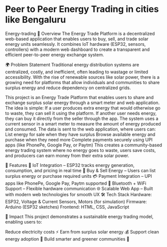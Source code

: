 # Peer to Peer Energy Trading in cities like Bengaluru
 
Energy-trading
📌 Overview
The Energy Trade Platform is a decentralized web-based application that enables users to buy, sell, and trade solar energy units seamlessly.
It combines IoT hardware (ESP32, sensors, controllers) with a modern web dashboard to create a transparent and efficient peer-to-peer energy exchange system.

🌍 Problem Statement
Traditional energy distribution systems are centralized, costly, and inefficient, often leading to wastage or limited accessibility.
With the rise of renewable sources like solar power, there is a growing need for platforms that allow individuals and communities to share surplus energy and reduce dependency on centralized grids.

This project is an Energy Trade Platform that enables users to share and exchange surplus solar energy through a smart meter and web application. The idea is simple: If a user produces extra energy that would otherwise go to waste, they can sell it using the platform. If another user needs energy, they can buy it directly from the seller through the app. The system uses a current sensor in a smart meter to measure the amount of energy produced and consumed. The data is sent to the web application, where users can: List energy for sale when they have surplus Browse available energy and purchase when they need more Complete payments securely using UPI apps (like PhonePe, Google Pay, or Paytm) This creates a community-based energy trading system where no energy goes to waste, users save costs, and producers can earn money from their extra solar power.


🚀 Features
🔌 IoT Integration – ESP32 tracks energy generation, consumption, and pricing in real time
💱 Buy & Sell Energy – Users can list surplus energy or purchase required units
💳 Payment Integration – UPI apps like PhonePe, Google Pay, Paytm supported
📡 Bluetooth + WiFi Support – Flexible hardware communication
🌐 Scalable Web App – Built with modern web technologies for smooth UX
🛠 Tech Stack
Hardware: ESP32, Voltage & Current Sensors, Motors (for simulation)
Firmware: Arduino (ESP32 sketches)
Frontend: HTML, CSS, JavaScript

🌟 Impact
This project demonstrates a sustainable energy trading model, enabling users to:

Reduce electricity costs ⚡
Earn from surplus solar energy 💰
Support clean energy adoption 🌱
Build smarter and greener communities 🏡
